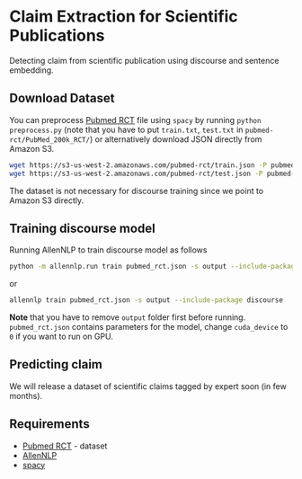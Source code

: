 # Claim Extraction for Scientific Publications

Detecting claim from scientific publication using discourse and sentence embedding.


## Download Dataset

You can preprocess [Pubmed RCT](https://github.com/Franck-Dernoncourt/pubmed-rct) file
using `spacy` by running `python preprocess.py`
(note that you have to put `train.txt`, `test.txt` in `pubmed-rct/PubMed_200k_RCT/`)
or alternatively download JSON directly from Amazon S3.

```bash
wget https://s3-us-west-2.amazonaws.com/pubmed-rct/train.json -P pubmed-rct/PubMed_200k_RCT/
wget https://s3-us-west-2.amazonaws.com/pubmed-rct/test.json -P pubmed-rct/PubMed_200k_RCT/
```

The dataset is not necessary for discourse training since we point to Amazon S3 directly.


## Training discourse model

Running AllenNLP to train discourse model as follows

```bash
python -m allennlp.run train pubmed_rct.json -s output --include-package discourse
```

or

```bash
allennlp train pubmed_rct.json -s output --include-package discourse
```


**Note** that you have to remove `output` folder first before running. `pubmed_rct.json`
contains parameters for the model, change `cuda_device` to `0` if you want to run on GPU.


## Predicting claim

We will release a dataset of scientific claims tagged by expert soon (in few months).


## Requirements

- [Pubmed RCT](https://github.com/Franck-Dernoncourt/pubmed-rct) - dataset
- [AllenNLP](https://github.com/allenai/allennlp)
- [spacy](https://github.com/explosion/spaCy)
